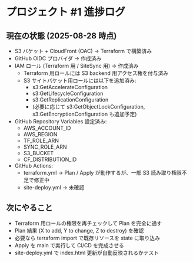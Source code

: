 # プロジェクト #1 進捗ログ

## 現在の状態 (2025-08-28 時点)
- S3 バケット + CloudFront (OAC) → Terraform で構築済み
- GitHub OIDC プロバイダ → 作成済み
- IAM ロール (Terraform 用 / SiteSync 用) → 作成済み
  - Terraform 用ロールには S3 backend 用アクセス権を付与済み
  - S3 サイトバケット用ロールには以下を追加済み:
    - s3:GetAccelerateConfiguration
    - s3:GetLifecycleConfiguration
    - s3:GetReplicationConfiguration
    - (必要に応じて s3:GetObjectLockConfiguration, s3:GetEncryptionConfiguration も追加予定)
- GitHub Repository Variables 設定済み:
  - AWS_ACCOUNT_ID
  - AWS_REGION
  - TF_ROLE_ARN
  - SYNC_ROLE_ARN
  - S3_BUCKET
  - CF_DISTRIBUTION_ID
- GitHub Actions:
  - terraform.yml → Plan / Apply が動作するが、一部 S3 読み取り権限不足で修正中
  - site-deploy.yml → 未確認

## 次にやること
- Terraform 用ロールの権限を再チェックして Plan を完全に通す
- Plan 結果 (X to add, Y to change, Z to destroy) を確認
- 必要なら terraform import で既存リソースを state に取り込み
- Apply を main で実行して CI/CD を完成させる
- site-deploy.yml で index.html 更新が自動反映されるかテスト